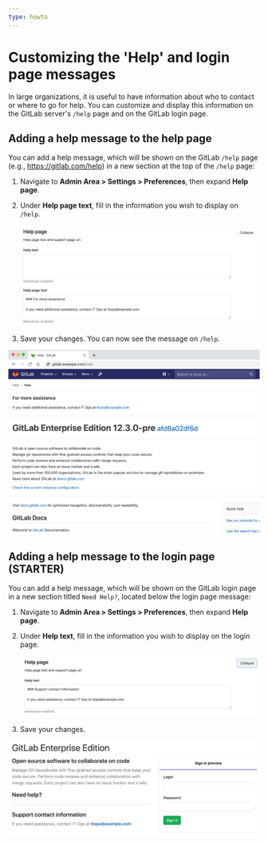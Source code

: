 ```yaml
---
type: howto
---
```


# Customizing the 'Help' and login page messages

In large organizations, it is useful to have information about who to contact or where
to go for help. You can customize and display this information on the GitLab server's
`/help` page and on the GitLab login page.

## Adding a help message to the help page

You can add a help message, which will be shown on the GitLab `/help` page (e.g.,
<https://gitlab.com/help>) in a new section at the top of the `/help` page:

1. Navigate to **Admin Area > Settings > Preferences**, then expand **Help page**.
1. Under **Help page text**, fill in the information you wish to display on `/help`.

   ![help page help message](img/help_page_help_page_text_v12_3.png)

1. Save your changes. You can now see the message on `/help`.

![help message on help page example](img/help_page_help_page_text_ex_v12_3.png)

## Adding a help message to the login page **(STARTER)**

You can add a help message, which will be shown on the GitLab login page in a new section
titled `Need Help?`, located below the login page message:

1. Navigate to **Admin Area > Settings > Preferences**, then expand **Help page**.
1. Under **Help text**, fill in the information you wish to display on the login page.

   ![help message on login page](img/help_page_help_text_v12_3.png)

1. Save your changes.

![help message on login page example](img/help_page_help_text_ex_v12_3.png)

<!-- ## Troubleshooting

Include any troubleshooting steps that you can foresee. If you know beforehand what issues
one might have when setting this up, or when something is changed, or on upgrading, it's
important to describe those, too. Think of things that may go wrong and include them here.
This is important to minimize requests for support, and to avoid doc comments with
questions that you know someone might ask.

Each scenario can be a third-level heading, e.g. `### Getting error message X`.
If you have none to add when creating a doc, leave this section in place
but commented out to help encourage others to add to it in the future. -->
